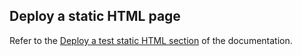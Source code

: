 ## Deploy a static HTML page

Refer to the [Deploy a test static HTML section](get_started.html#deploy-a-test-static-html-page) of the documentation. 
